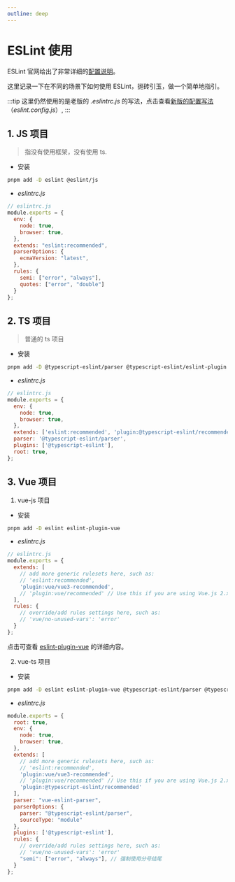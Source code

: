```yaml
---
outline: deep
---
```


# ESLint 使用

ESLint 官网给出了非常详细的[配置说明](https://eslint.org/docs/latest/use/configure/configuration-files-new)。

这里记录一下在不同的场景下如何使用 ESLint，抛砖引玉，做一个简单地指引。

<!-- :::details 9.x 版本
从ESLint 9.0版本开始，确实不再使用"env"配置选项。

在ESLint 9.0版本及更高版本中，不再需要使用"env"配置选项来指定代码运行的环境。相反，ESLint将根据你的代码中使用的全局变量和ECMAScript版本自动推断出代码运行的环境。
::: -->

:::tip
这里仍然使用的是老版的 _.eslintrc.js_ 的写法，点击查看[新版的配置写法](https://eslint.org/docs/latest/use/configure/configuration-files-new)（_eslint.config.js_）,
:::

## 1. JS 项目
> 指没有使用框架，没有使用 ts.

- 安装
```bash
pnpm add -D eslint @eslint/js
```
- _eslintrc.js_

```js
// eslintrc.js
module.exports = {
  env: {
    node: true,
    browser: true,
  },
  extends: "eslint:recommended",
  parserOptions: {
    ecmaVersion: "latest",
  },
  rules: {
    semi: ["error", "always"],
    quotes: ["error", "double"]
  }
};
```

## 2. TS 项目

> 普通的 ts 项目

- 安装
```bash
pnpm add -D @typescript-eslint/parser @typescript-eslint/eslint-plugin eslint typescript
```
- _eslintrc.js_

```js
// eslintrc.js
module.exports = {
  env: {
    node: true,
    browser: true,
  },
  extends: ['eslint:recommended', 'plugin:@typescript-eslint/recommended'],
  parser: '@typescript-eslint/parser',
  plugins: ['@typescript-eslint'],
  root: true,
};
```

## 3. Vue 项目

1. vue-js 项目

- 安装
```bash
pnpm add -D eslint eslint-plugin-vue
```
- _eslintrc.js_

```js
// eslintrc.js
module.exports = {
  extends: [
    // add more generic rulesets here, such as:
    // 'eslint:recommended',
    'plugin:vue/vue3-recommended',
    // 'plugin:vue/recommended' // Use this if you are using Vue.js 2.x.
  ],
  rules: {
    // override/add rules settings here, such as:
    // 'vue/no-unused-vars': 'error'
  }
};
```

点击可查看 [eslint-plugin-vue](https://github.com/vuejs/eslint-plugin-vue) 的详细内容。

2. vue-ts 项目

- 安装
```bash
pnpm add -D eslint eslint-plugin-vue @typescript-eslint/parser @typescript-eslint/eslint-plugin typescript
```
- _eslintrc.js_

```js
module.exports = {
  root: true,
  env: {
    node: true,
    browser: true,
  },
  extends: [
    // add more generic rulesets here, such as:
    // 'eslint:recommended',
    'plugin:vue/vue3-recommended',
    // 'plugin:vue/recommended' // Use this if you are using Vue.js 2.x.
    'plugin:@typescript-eslint/recommended'
  ],
  parser: "vue-eslint-parser",
  parserOptions: {
    parser: "@typescript-eslint/parser",
    sourceType: "module"
  },
  plugins: ['@typescript-eslint'],
  rules: {
    // override/add rules settings here, such as:
    // 'vue/no-unused-vars': 'error'
    "semi": ["error", "always"], // 强制使用分号结尾
  }
};
```
